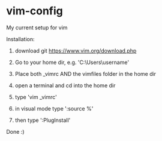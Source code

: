 # vim-config
My current setup for vim

Installation:

1. download git https://www.vim.org/download.php

2. Go to your home dir, e.g. 'C:\Users\username\'

3. Place both _vimrc AND the vimfiles folder in the home dir

4. open a terminal and cd into the home dir

5. type 'vim _vimrc'

6. in visual mode type ':source %'

7. then type ':PlugInstall'

Done :)
